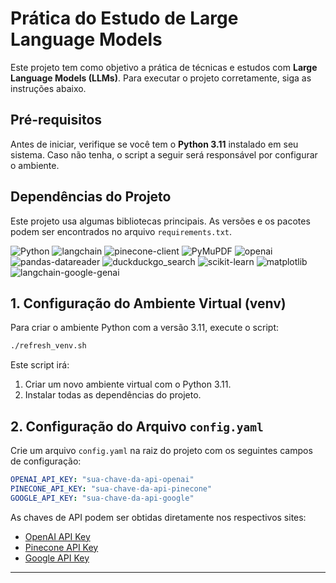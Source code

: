 # Prática do Estudo de Large Language Models

Este projeto tem como objetivo a prática de técnicas e estudos com **Large Language Models (LLMs)**. Para executar o projeto corretamente, siga as instruções abaixo.

## **Pré-requisitos**

Antes de iniciar, verifique se você tem o **Python 3.11** instalado em seu sistema. Caso não tenha, o script a seguir será responsável por configurar o ambiente.

## **Dependências do Projeto**

Este projeto usa algumas bibliotecas principais. As versões e os pacotes podem ser encontrados no arquivo `requirements.txt`.

![Python](https://img.shields.io/badge/python-3.10-blue.svg)
![langchain](https://img.shields.io/badge/langchain-0.3.14-blue.svg)
![pinecone-client](https://img.shields.io/badge/pinecone--client-5.0.1-blue.svg)
![PyMuPDF](https://img.shields.io/badge/PyMuPDF-1.25.1-blue.svg)
![openai](https://img.shields.io/badge/openai-1.59.7-blue.svg)
![pandas-datareader](https://img.shields.io/badge/pandas--datareader-0.10.0-blue.svg)
![duckduckgo_search](https://img.shields.io/badge/duckduckgo--search-7.2.1-blue.svg)
![scikit-learn](https://img.shields.io/badge/scikit--learn-1.6.1-blue.svg)
![matplotlib](https://img.shields.io/badge/matplotlib-3.10.0-blue.svg)
![langchain-google-genai](https://img.shields.io/badge/langchain--google--genai-2.0.8-blue.svg)

## **1. Configuração do Ambiente Virtual (venv)**

Para criar o ambiente Python com a versão 3.11, execute o script:

```bash
./refresh_venv.sh
```

Este script irá:

1. Criar um novo ambiente virtual com o Python 3.11.
2. Instalar todas as dependências do projeto.

## **2. Configuração do Arquivo `config.yaml`**

Crie um arquivo `config.yaml` na raiz do projeto com os seguintes campos de configuração:

```yaml
OPENAI_API_KEY: "sua-chave-da-api-openai"
PINECONE_API_KEY: "sua-chave-da-api-pinecone"
GOOGLE_API_KEY: "sua-chave-da-api-google"
```

As chaves de API podem ser obtidas diretamente nos respectivos sites:

- [OpenAI API Key](https://platform.openai.com/)
- [Pinecone API Key](https://www.pinecone.io/)
- [Google API Key](https://cloud.google.com/docs/authentication/api-keys)

---